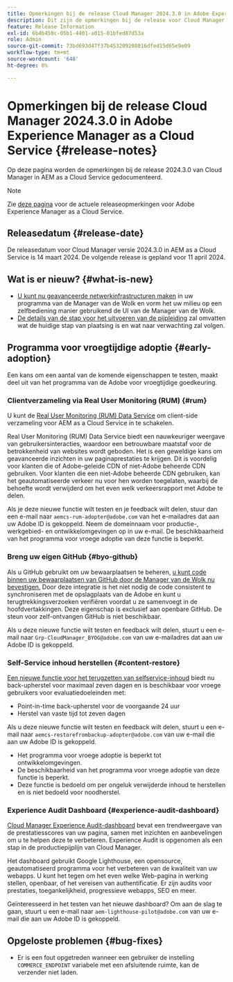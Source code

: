 ```yaml
---
title: Opmerkingen bij de release Cloud Manager 2024.3.0 in Adobe Experience Manager as a Cloud Service
description: Dit zijn de opmerkingen bij de release voor Cloud Manager 2024.3.0 in AEM as a Cloud Service.
feature: Release Information
exl-id: 6b4b450c-05b1-4401-a015-01bfed87d53a
role: Admin
source-git-commit: 73bd693d47f37b453209208816dfed15d65e9e09
workflow-type: tm+mt
source-wordcount: '648'
ht-degree: 0%

---
```


# Opmerkingen bij de release Cloud Manager 2024.3.0 in Adobe Experience Manager as a Cloud Service {#release-notes}

Op deze pagina worden de opmerkingen bij de release 2024.3.0 van Cloud Manager in AEM as a Cloud Service gedocumenteerd.

>[!NOTE]
>
>Zie [deze pagina](/help/release-notes/release-notes-cloud/release-notes-current.md) voor de actuele releaseopmerkingen voor Adobe Experience Manager as a Cloud Service.

## Releasedatum {#release-date}

De releasedatum voor Cloud Manager versie 2024.3.0 in AEM as a Cloud Service is 14 maart 2024. De volgende release is gepland voor 11 april 2024.

## Wat is er nieuw? {#what-is-new}

* [U kunt nu geavanceerde netwerkinfrastructuren maken](/help/security/configuring-advanced-networking.md) in uw programma van de Manager van de Wolk en vorm het uw milieu op een zelfbediening manier gebruikend de UI van de Manager van de Wolk.
* [De details van de stap voor het uitvoeren van de pijpleiding](/help/implementing/cloud-manager/configuring-pipelines/managing-pipelines.md#view-details) zal omvatten wat de huidige stap van plaatsing is en wat naar verwachting zal volgen.

## Programma voor vroegtijdige adoptie {#early-adoption}

Een kans om een aantal van de komende eigenschappen te testen, maakt deel uit van het programma van de Adobe voor vroegtijdige goedkeuring.

### Clientverzameling via Real User Monitoring (RUM) {#rum}

U kunt de [Real User Monitoring (RUM) Data Service](/help/implementing/cloud-manager/content-requests.md#cliendside-collection) om client-side verzameling voor AEM as a Cloud Service in te schakelen.

Real User Monitoring (RUM) Data Service biedt een nauwkeuriger weergave van gebruikersinteracties, waardoor een betrouwbare maatstaf voor de betrokkenheid van websites wordt geboden. Het is een geweldige kans om geavanceerde inzichten in uw paginaprestaties te krijgen. Dit is voordelig voor klanten die of Adobe-geleide CDN of niet-Adobe beheerde CDN gebruiken. Voor klanten die een niet-Adobe beheerde CDN gebruiken, kan het geautomatiseerde verkeer nu voor hen worden toegelaten, waarbij de behoefte wordt verwijderd om het even welk verkeersrapport met Adobe te delen.

Als je deze nieuwe functie wilt testen en je feedback wilt delen, stuur dan een e-mail naar `aemcs-rum-adopter@adobe.com` van het e-mailadres dat aan uw Adobe ID is gekoppeld. Neem de domeinnaam voor productie-, werkgebied- en ontwikkelomgevingen op in uw e-mail.  De beschikbaarheid van het programma voor vroege adoptie van deze functie is beperkt.

### Breng uw eigen GitHub {#byo-github}

Als u GitHub gebruikt om uw bewaarplaatsen te beheren, [u kunt code binnen uw bewaarplaatsen van GitHub door de Manager van de Wolk nu bevestigen.](/help/implementing/cloud-manager/managing-code/private-repositories.md) Door deze integratie is het niet nodig de code consistent te synchroniseren met de opslagplaats van de Adobe en kunt u terugtrekkingsverzoeken verifiëren voordat u ze samenvoegt in de hoofdvertakkingen. Deze eigenschap is exclusief aan openbare GitHub. De steun voor zelf-ontvangen GitHub is niet beschikbaar.

Als u deze nieuwe functie wilt testen en feedback wilt delen, stuurt u een e-mail naar `Grp-CloudManager_BYOG@adobe.com` van uw e-mailadres dat aan uw Adobe ID is gekoppeld.

### Self-Service inhoud herstellen {#content-restore}

[Een nieuwe functie voor het terugzetten van selfservice-inhoud](/help/operations/restore.md) biedt nu back-upherstel voor maximaal zeven dagen en is beschikbaar voor vroege gebruikers voor evaluatiedoeleinden met:

* Point-in-time back-upherstel voor de voorgaande 24 uur
* Herstel van vaste tijd tot zeven dagen

Als u deze nieuwe functie wilt testen en feedback wilt delen, stuurt u een e-mail naar `aemcs-restorefrombackup-adopter@adobe.com` van uw e-mail die aan uw Adobe ID is gekoppeld.

* Het programma voor vroege adoptie is beperkt tot ontwikkelomgevingen.
* De beschikbaarheid van het programma voor vroege adoptie van deze functie is beperkt.
* Deze functie is bedoeld om per ongeluk verwijderde inhoud te herstellen en is niet bedoeld voor noodherstel.

### Experience Audit Dashboard {#experience-audit-dashboard}

[Cloud Manager Experience Audit-dashboard](/help/implementing/cloud-manager/experience-audit-dashboard.md) bevat een trendweergave van de prestatiesscores van uw pagina, samen met inzichten en aanbevelingen om u te helpen deze te verbeteren. Experience Audit is opgenomen als een stap in de productiepijplijn van Cloud Manager.

Het dashboard gebruikt Google Lighthouse, een opensource, geautomatiseerd programma voor het verbeteren van de kwaliteit van uw webapps. U kunt het tegen om het even welke Web-pagina in werking stellen, openbaar, of het vereisen van authentificatie. Er zijn audits voor prestaties, toegankelijkheid, progressieve webapps, SEO en meer.

Geïnteresseerd in het testen van het nieuwe dashboard? Om aan de slag te gaan, stuurt u een e-mail naar `aem-lighthouse-pilot@adobe.com` van uw e-mail die aan uw Adobe ID is gekoppeld.

## Opgeloste problemen {#bug-fixes}

* Er is een fout opgetreden wanneer een gebruiker de instelling `COMMERCE_ENDPOINT` variabele met een afsluitende ruimte, kan de verzender niet laden.
